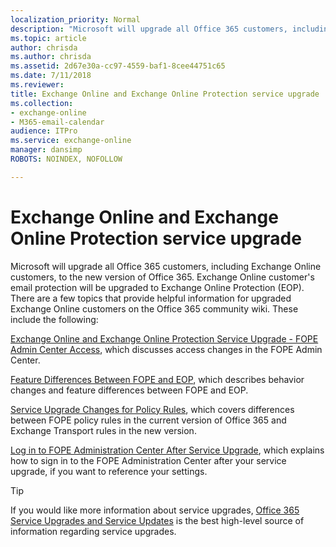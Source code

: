 ```yaml
---
localization_priority: Normal
description: "Microsoft will upgrade all Office 365 customers, including Exchange Online customers, to the new version of Office 365. Exchange Online customer's email protection will be upgraded to Exchange Online Protection (EOP). There are a few topics that provide helpful information for upgraded Exchange Online customers on the Office 365 community wiki. These include the following:"
ms.topic: article
author: chrisda
ms.author: chrisda
ms.assetid: 2d67e30a-cc97-4559-baf1-8cee44751c65
ms.date: 7/11/2018
ms.reviewer: 
title: Exchange Online and Exchange Online Protection service upgrade
ms.collection: 
- exchange-online
- M365-email-calendar
audience: ITPro
ms.service: exchange-online
manager: dansimp
ROBOTS: NOINDEX, NOFOLLOW

---
```


# Exchange Online and Exchange Online Protection service upgrade

Microsoft will upgrade all Office 365 customers, including Exchange Online customers, to the new version of Office 365. Exchange Online customer's email protection will be upgraded to Exchange Online Protection (EOP). There are a few topics that provide helpful information for upgraded Exchange Online customers on the Office 365 community wiki. These include the following:

[Exchange Online and Exchange Online Protection Service Upgrade - FOPE Admin Center Access](https://go.microsoft.com/fwlink/p/?LinkId=283968), which discusses access changes in the FOPE Admin Center.

[Feature Differences Between FOPE and EOP](https://go.microsoft.com/fwlink/p/?LinkId=283975), which describes behavior changes and feature differences between FOPE and EOP.

[Service Upgrade Changes for Policy Rules](https://go.microsoft.com/fwlink/p/?LinkId=283969), which covers differences between FOPE policy rules in the current version of Office 365 and Exchange Transport rules in the new version.

[Log in to FOPE Administration Center After Service Upgrade](https://go.microsoft.com/fwlink/p/?LinkId=285359), which explains how to sign in to the FOPE Administration Center after your service upgrade, if you want to reference your settings.

> [!TIP]
> If you would like more information about service upgrades, [Office 365 Service Upgrades and Service Updates](https://go.microsoft.com/fwlink/p/?LinkID=282327) is the best high-level source of information regarding service upgrades.

